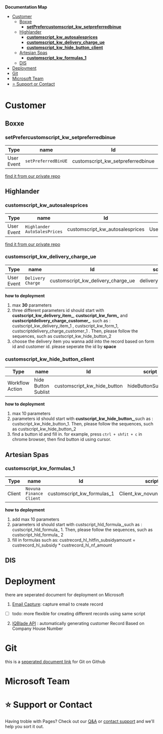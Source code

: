 


**Documentation Map**
- [Customer <a name = "customers"></a>](#customer-)
  - [Boxxe](#boxxe)
    - [**setPrefercustomscript_kw_setpreferredbinue**](#setprefercustomscript_kw_setpreferredbinue)
  - [Highlander <a name = "highlander"></a>](#highlander-)
    - [**customscript_kw_autosalesprices**](#customscript_kw_autosalesprices)
    - [**customscript_kw_delivery_charge_ue**](#customscript_kw_delivery_charge_ue)
    - [**customscript_kw_hide_button_client**](#customscript_kw_hide_button_client)
  - [Artesian Spas <a name="artesianspa"></a>](#artesian-spas-)
    - [**customscript_kw_formulas_1**](#customscript_kw_formulas_1)
  - [DIS <a name ="dis"></a>](#dis-)
- [Deployment <a name="deployment"></a>](#deployment-)
- [Git <a name = "git"></a>](#git-)
- [Microsoft Team <a name ="microsoftteam"></a>](#microsoft-team-)
- [:star: Support or Contact](#star-support-or-contact)

# Customer <a name = "customers"></a>


## Boxxe

### **setPrefercustomscript_kw_setpreferredbinue**

Type | name | Id | script 
--- | --- | --- | ---
User Event | `setPreferredBinUE` | customscript_kw_setpreferredbinue |   setPreferredBinUE.js

[find it from our private repo](https://github.com/HighlanderComputingSolution/monthlyBilling/blob/master/docs/setPreferredBinUE.md)

## Highlander <a name = "highlander"></a>


### **customscript_kw_autosalesprices**

Type | name | Id | script 
--- | --- | --- | ---
User Event | `Highlander AutoSalesPrices` | customscript_kw_autosalesprices | UserEventScript_Highlander_autoSalesPrice.js

[find it from our private repo](https://github.com/HighlanderComputingSolution/monthlyBilling/blob/master/docs/UserEventScript_Highlander_autoSalesPrice.md)

### **customscript_kw_delivery_charge_ue**

Type | name | Id | script 
--- | --- | --- | ---
User Event | `Delivery Charge` | customscript_kw_delivery_charge_ue |   deliveryCharge.js

**how to deployment**
1. max __30__ parameters 
2. three different parameters id should start with **custscript_kw_delivery_item_**, **custscript_kw_form_** and **custscriptdelivery_charge_customer_**.  such as : custscript_kw_delivery_item_1 , custscript_kw_form_1, custscriptdelivery_charge_customer_1 . Then, please follow the sequences, such as custscript_kw_hide_button_2
3. choose the delivery item you wanna add into the record based on form id and customer id. please seperate the id by **space**


### **customscript_kw_hide_button_client** 

Type | name | Id | script 
--- | --- | --- | ---
Workflow Action | hide Button Sublist | customscript_kw_hide_button |   hideButtonSublist.js

**how to deployment**
1. max 10 parameters
2. parameters id should start with **custscript_kw_hide_button_**,such as : custscript_kw_hide_button_1. Then, please follow the sequences, such as custscript_kw_hide_button_2
3. find a button id and fill in. for example, press ``ctrl + shfit + c`` in chrome browser, then find button id using cursor.



## Artesian Spas <a name="artesianspa"></a>

### **customscript_kw_formulas_1**

Type | name | Id | script 
--- | --- | --- | ---
Client | `Novuna Finance Client` | customscript_kw_formulas_1 |  Client_kw_novuna_finance.js

**how to deployment**

1. add max 10 parameters
2. parameters id should start with custscript_hld_formula_,such as : custscript_hld_formula_ 1. Then, please follow the sequences, such as custscript_hld_formula_ 2
3. fill in formulas such as: custrecord_hl_hitfin_subsidyamount  = custrecord_hl_subsidy * custrecord_hl_nf_amount


## DIS <a name ="dis"></a>


# Deployment <a name="deployment"></a>

there are seperated document for deployment on Microsoft
1. [Email Capture](https://highlander.sharepoint.com/:w:/s/SystemsDevelopment/EbytszPke65Do6XMEPThXzABRtooxNNvVVkhhixQCO4QJA?e=uuWys4): capture email to create record 
- [ ] todo: more flexible for creating different records using same script


2. [IQBlade API](https://highlander.sharepoint.com/:w:/s/SystemsDevelopment/EbytszPke65Do6XMEPThXzABRtooxNNvVVkhhixQCO4QJA?e=uuWys4) : automatically generating customer Record Based on Company House Number

# Git <a name = "git"></a>

this is a [seperated document link](git/git.md) for Git on Github

# Microsoft Team <a name ="microsoftteam"></a>






# :star: Support or Contact  

Having troble with Pages? Check out our [Q&A](q&a/index.md) or [contact support](https://highlanderuk.com/contact/) and we'll help you sort it out.

